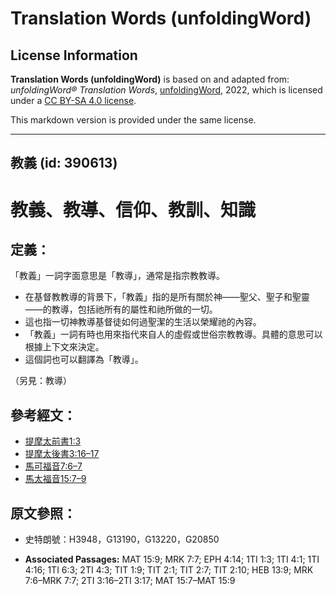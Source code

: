 # Translation Words (unfoldingWord)

## License Information

**Translation Words (unfoldingWord)** is based on and adapted from: _unfoldingWord® Translation Words_, [unfoldingWord](https://unfoldingword.org/utw), 2022, which is licensed under a [CC BY-SA 4.0 license](https://creativecommons.org/licenses/by-sa/4.0/legalcode.en).

This markdown version is provided under the same license.



--------------------------------

## 教義 (id: 390613)

教義、教導、信仰、教訓、知識
==============

定義：
---

「教義」一詞字面意思是「教導」，通常是指宗教教導。

* 在基督教教導的背景下，「教義」指的是所有關於神——聖父、聖子和聖靈——的教導，包括祂所有的屬性和祂所做的一切。
* 這也指一切神教導基督徒如何過聖潔的生活以榮耀祂的內容。
* 「教義」一詞有時也用來指代來自人的虛假或世俗宗教教導。具體的意思可以根據上下文來決定。
* 這個詞也可以翻譯為「教導」。

（另見：教導）

參考經文：
-----

* [提摩太前書1:3](https://ref.ly/1Tim1:3)
* [提摩太後書3:16–17](https://ref.ly/2Tim3:16-2Tim3:17)
* [馬可福音7:6–7](https://ref.ly/Mark7:6-Mark7:7)
* [馬太福音15:7–9](https://ref.ly/Matt15:7-Matt15:9)

原文參照：
-----

* 史特朗號：H3948，G13190，G13220，G20850

* **Associated Passages:** MAT 15:9; MRK 7:7; EPH 4:14; 1TI 1:3; 1TI 4:1; 1TI 4:16; 1TI 6:3; 2TI 4:3; TIT 1:9; TIT 2:1; TIT 2:7; TIT 2:10; HEB 13:9; MRK 7:6–MRK 7:7; 2TI 3:16–2TI 3:17; MAT 15:7–MAT 15:9

